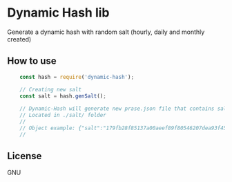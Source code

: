 # Dynamic Hash lib
Generate a dynamic hash with random salt (hourly, daily and monthly created)

## How to use
```javascript
    const hash = require('dynamic-hash');

    // Creating new salt
    const salt = hash.genSalt();
    
    // Dynamic-Hash will generate new prase.json file that contains salt json object
    // Located in ./salt/ folder
    // 
    // Object example: {"salt":"179fb28f85137a00aeef89f80546207dea93f45af04e5efff8b4c00885b827d3","time":1526541909196}
    // 
```
## License
GNU
